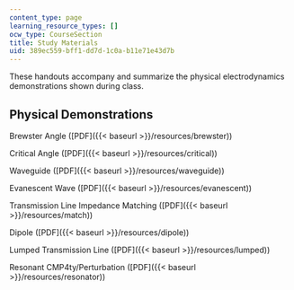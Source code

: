 ```yaml
---
content_type: page
learning_resource_types: []
ocw_type: CourseSection
title: Study Materials
uid: 389ec559-bff1-dd7d-1c0a-b11e71e43d7b
---
```


These handouts accompany and summarize the physical electrodynamics demonstrations shown during class.

Physical Demonstrations
-----------------------

Brewster Angle ([PDF]({{< baseurl >}}/resources/brewster))

Critical Angle ([PDF]({{< baseurl >}}/resources/critical))

Waveguide ([PDF]({{< baseurl >}}/resources/waveguide))

Evanescent Wave ([PDF]({{< baseurl >}}/resources/evanescent))

Transmission Line Impedance Matching ([PDF]({{< baseurl >}}/resources/match))

Dipole ([PDF]({{< baseurl >}}/resources/dipole))

Lumped Transmission Line ([PDF]({{< baseurl >}}/resources/lumped))

Resonant CMP4ty/Perturbation ([PDF]({{< baseurl >}}/resources/resonator))